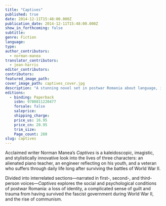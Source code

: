 ```yaml
---
title: "Captives"
published: true
date: 2014-12-11T15:48:00.000Z
publication_date: 2014-12-11T15:48:00.000Z
show_in_forthcoming: false
subtitle:
genre: Fiction
language:
type:
author_contributors:
  - norman-manea
translator_contributors:
  - jean-harris
editor_contributors:
contributors:
featured_image_path:
cover_image_path: captives_cover.jpg
description: "A stunning novel set in postwar Romania about language, identity, and loss "
editions:
  - binding: Paperback
    isbn: 9780811220477
    forsale: false
    saleprice:
    shipping_charge:
    price_us: 16.95
    price_cn: 20.95
    trim_size:
    Page_count: 288
slug: captives
---
```


Acclaimed writer Norman Manea’s _Captives_ is a kaleidoscopic, imagistic, and stylistically innovative look into the lives of three characters: an alienated piano teacher, an engineer reflecting on his youth, and a veteran who suffers through daily life long after surviving the battles of World War II.

Divided into interrelated sections—narrated in first-, second-, and third- person voices—_Captives_ explores the social and psychological conditions of postwar Romania: a loss of identity, a complicated sense of guilt and trauma from having survived the fascist government during World War II, and the rise of communism. 

